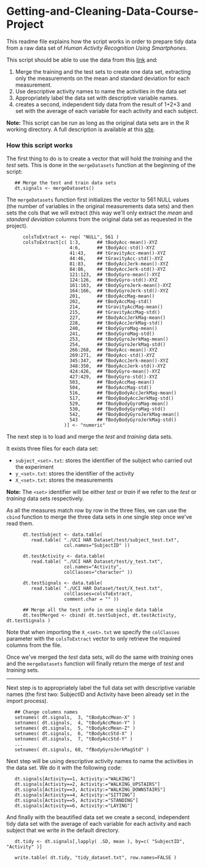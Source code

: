 Getting-and-Cleaning-Data-Course-Project
========================================

This readme file explains how the script works in order to prepare tidy data from a raw data set of _Human Activity Recognition Using Smartphones_.

This script should be able to use the data from this [link](https://d396qusza40orc.cloudfront.net/getdata%2Fprojectfiles%2FUCI%20HAR%20Dataset.zip) and:
1. Merge the training and the test sets to create one data set, extracting only the measurements on the mean and standard deviation for each measurement. 
2. Use descriptive activity names to name the activities in the data set
3. Appropriately label the data set with descriptive variable names. 
4. creates a second, independent tidy data from the result of 1+2+3 and set with the average of each variable for each activity and each subject.
  
**Note:** This script can be run as long as the original data sets are in the R working directory. A full description is available at this [site](http://archive.ics.uci.edu/ml/datasets/Human+Activity+Recognition+Using+Smartphones).
  
### How this script works  
  
The first thing to do is to create a vector that will hold the _training_ and the _test_ sets. This is done in the `mergeDatasets` function at the beginning of the script:

```
   ## Merge the test and train data sets
   dt.signals <- mergeDatasets()
```
  
The `mergeDatasets` function first initializes the vector to 561 NULL values (the number of variables in the original measurements data sets) and then sets the cols that we will extract (this way we'll only extract the _mean_ and _standard deviation_ columns from the original data set as requested in the project).

```
      colsToExtract <- rep( "NULL", 561 )
      colsToExtract[c( 1:3,      ## tBodyAcc-mean()-XYZ
                       4:6,      ## tBodyAcc-std()-XYZ
                       41:43,    ## tGravityAcc-mean()-XYZ
                       44:46,    ## tGravityAcc-std()-XYZ
                       81:83,    ## tBodyAccJerk-mean()-XYZ
                       84:86,    ## tBodyAccJerk-std()-XYZ
                       121:123,  ## tBodyGyro-mean()-XYZ
                       124:126,  ## tBodyGyro-std()-XYZ
                       161:163,  ## tBodyGyroJerk-mean()-XYZ
                       164:166,  ## tBodyGyroJerk-std()-XYZ
                       201,      ## tBodyAccMag-mean()
                       202,      ## tBodyAccMag-std()
                       214,      ## tGravityAccMag-mean()
                       215,      ## tGravityAccMag-std()
                       227,      ## tBodyAccJerkMag-mean()
                       228,      ## tBodyAccJerkMag-std()
                       240,      ## tBodyGyroMag-mean()
                       241,      ## tBodyGyroMag-std()
                       253,      ## tBodyGyroJerkMag-mean()
                       254,      ## tBodyGyroJerkMag-std()
                       266:268,  ## fBodyAcc-mean()-XYZ
                       269:271,  ## fBodyAcc-std()-XYZ
                       345:347,  ## fBodyAccJerk-mean()-XYZ
                       348:350,  ## fBodyAccJerk-std()-XYZ
                       424:426,  ## fBodyGyro-mean()-XYZ
                       427:429,  ## fBodyGyro-std()-XYZ
                       503,      ## fBodyAccMag-mean()
                       504,      ## fBodyAccMag-std()
                       516,      ## fBodyBodyAccJerkMag-mean()
                       517,      ## fBodyBodyAccJerkMag-std()
                       529,      ## fBodyBodyGyroMag-mean()
                       530,      ## fBodyBodyGyroMag-std()
                       542,      ## fBodyBodyGyroJerkMag-mean()
                       543       ## fBodyBodyGyroJerkMag-std()
                     )] <- "numeric"
```

The next step is to load and merge the _test_ and _training_ data sets. 

It exists three files for each data set:
* `subject_<set>.txt`: stores the identifier of the subject who carried out the experiment
* `y_<set>.txt`: stores the identifier of the activity
* `X_<set>.txt`: stores the measurements

**Note:** The `<set>` identifier will be either _test_ or _train_ if we refer to the _test_ or _training_ data sets respectively.

As all the measures match row by row in the three files, we can use the `cbind` function to merge the three data sets in one single step once we've read them.

```
      dt.testSubject <- data.table(
         read.table( "./UCI HAR Dataset/test/subject_test.txt",
                     col.names="SubjectID" ))
      
      dt.testActivity <- data.table(
         read.table( "./UCI HAR Dataset/test/y_test.txt",
                     col.names="Activity", 
                     colClasses="character" ))
      
      dt.testSignals <- data.table(
         read.table( "./UCI HAR Dataset/test/X_test.txt",
                     colClasses=colsToExtract,
                     comment.char = "" ))

      ## Merge all the test info in one single data table
      dt.testMerged <- cbind( dt.testSubject, dt.testActivity, dt.testSignals )
```

Note that when importing the `X_<set>.txt` we specify the `colClasses` parameter with the `colsToExtract` vector to only retrieve the required columns from the file. 

Once we've merged the _test_ data sets, will do the same with _training_ ones and the  `mergeDatasets` function will finally return the merge of _test_ and _training_ sets.

*****

Next step is to appropriately label the full data set with descriptive variable names (the first two: SubjectID and Activity have been already set in the import process).

```
   ## Change columns names   
   setnames( dt.signals,  3, "tBodyAccMean-X" )
   setnames( dt.signals,  4, "tBodyAccMean-Y" )
   setnames( dt.signals,  5, "tBodyAccMean-Z" )
   setnames( dt.signals,  6, "tBodyAccStd-X" )
   setnames( dt.signals,  7, "tBodyAccStd-Y" )
   ...
   setnames( dt.signals, 68, "fBodyGyroJerkMagStd" )
```

Next step will be using descriptive activity names to name the activities in the data set. We do it with the following code:

```
   dt.signals[Activity==1, Activity:="WALKING"]
   dt.signals[Activity==2, Activity:="WALKING_UPSTAIRS"]
   dt.signals[Activity==3, Activity:="WALKING_DOWNSTAIRS"]
   dt.signals[Activity==4, Activity:="SITTING"]
   dt.signals[Activity==5, Activity:="STANDING"]
   dt.signals[Activity==6, Activity:="LAYING"]
```

And finally with the beautified data set we create a second, independent tidy data set with the average of each variable for each activity and each subject that we write in the default directory.

```
   dt.tidy <- dt.signals[,lapply( .SD, mean ), by=c( "SubjectID", "Activity" )]
   
   write.table( dt.tidy, "tidy_dataset.txt", row.names=FALSE )
```

